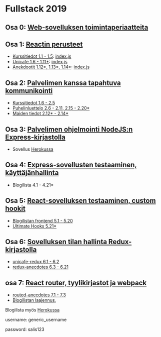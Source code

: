 # Fullstack 2019

## Osa 0: [Web-sovelluksen toimintaperiaatteita](https://github.com/Malpel/fullstack/blob/master/osa0/osa0.md)

## Osa 1: [Reactin perusteet](https://github.com/Malpel/fullstack/tree/master/osa1)
* [Kurssitiedot 1.1 - 1.5](https://github.com/Malpel/fullstack/tree/master/osa1/kurssitiedot): [index.js](https://github.com/Malpel/fullstack/blob/master/osa1/kurssitiedot/src/index.js)
* [Unicafe 1.6 - 1.11*](https://github.com/Malpel/fullstack/tree/master/osa1/unicafe): [index.js](https://github.com/Malpel/fullstack/blob/master/osa1/unicafe/src/index.js) 
* [Anekdootit 1.12*, 1.13*, 1.14*](https://github.com/Malpel/fullstack/tree/master/osa1/anekdootit): [index.js](https://github.com/Malpel/fullstack/blob/master/osa1/anekdootit/src/index.js)

## Osa 2: [Palvelimen kanssa tapahtuva kommunikointi](https://github.com/Malpel/fullstack/tree/master/osa2)
* [Kurssitiedot 1.6 - 2.5](https://github.com/Malpel/fullstack/tree/master/osa2/kurssitiedot)
* [Puhelinluettelo 2.6 - 2.11, 2.15 - 2.20*](https://github.com/Malpel/fullstack/tree/master/osa2/puhelinluettelo)
* [Maiden tiedot 2.12* - 2.14*](https://github.com/Malpel/fullstack/tree/master/osa2/maatiedot)

## Osa 3: [Palvelimen ohjelmointi NodeJS:n Express-kirjastolla](https://github.com/Malpel/fullstack-osa3)
* Sovellus [Herokussa](https://radiant-ocean-57566.herokuapp.com/)

## Osa 4: [Express-sovellusten testaaminen, käyttäjänhallinta](https://github.com/Malpel/fullstack/tree/master/osa4)
* Blogilista 4.1 - 4.21*

## Osa 5: [React-sovelluksen testaaminen, custom hookit](https://github.com/Malpel/fullstack/tree/master/osa5)
* [Blogilistan frontend 5.1 - 5.20](https://github.com/Malpel/fullstack/tree/master/osa5/bloglist-frontend)
* [Ultimate Hooks 5.21*](https://github.com/Malpel/fullstack/tree/master/osa5/custom-hooks)

## Osa 6: [Sovelluksen tilan hallinta Redux-kirjastolla](https://github.com/Malpel/fullstack/tree/master/osa6)
* [unicafe-redux 6.1 - 6.2](https://github.com/Malpel/fullstack/tree/master/osa6/unicafe-redux)
* [redux-anecdotes 6.3 - 6.21](https://github.com/Malpel/fullstack/tree/master/osa6/redux-anecdotes)

## osa 7: [React router, tyylikirjastot ja webpack](https://github.com/Malpel/fullstack/tree/master/osa7)
* [routed-anecdotes 7.1 - 7.3](https://github.com/Malpel/fullstack/tree/master/osa7/routed_anecdotes)
* [Blogilistan laajennus](https://github.com/Malpel/fullstack/tree/master/osa7/bloglist),

Blogilista myös [Herokussa](https://quiet-stream-29184.herokuapp.com/)

username: generic_username

password: salis123
